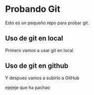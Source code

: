 # Probando Git

Esto es un pequeño repo para probar git.

## Uso de git en local

Primero vamos a usar git en local

## Uso de git en github

Y despues vamos a subirlo a GitHub

ejejeje que ha pachao

